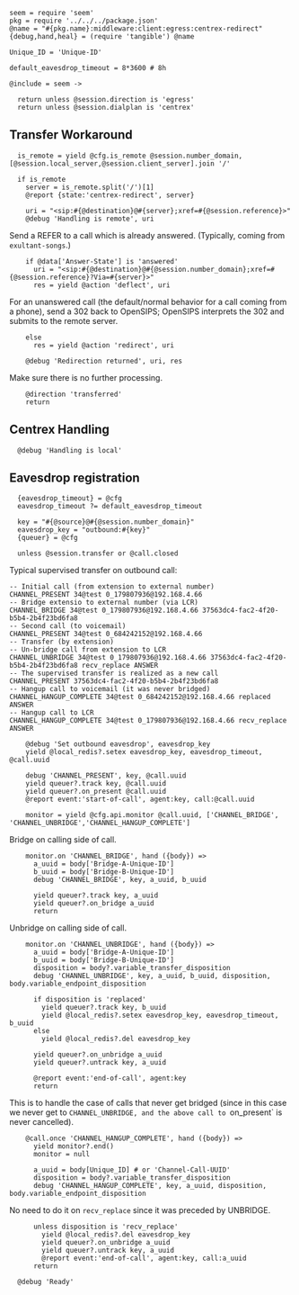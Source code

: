     seem = require 'seem'
    pkg = require '../../../package.json'
    @name = "#{pkg.name}:middleware:client:egress:centrex-redirect"
    {debug,hand,heal} = (require 'tangible') @name

    Unique_ID = 'Unique-ID'

    default_eavesdrop_timeout = 8*3600 # 8h

    @include = seem ->

      return unless @session.direction is 'egress'
      return unless @session.dialplan is 'centrex'

Transfer Workaround
-------------------

      is_remote = yield @cfg.is_remote @session.number_domain, [@session.local_server,@session.client_server].join '/'

      if is_remote
        server = is_remote.split('/')[1]
        @report {state:'centrex-redirect', server}

        uri = "<sip:#{@destination}@#{server};xref=#{@session.reference}>"
        @debug 'Handling is remote', uri

Send a REFER to a call which is already answered. (Typically, coming from `exultant-songs`.)

        if @data['Answer-State'] is 'answered'
          uri = "<sip:#{@destination}@#{@session.number_domain};xref=#{@session.reference}?Via=#{server}>"
          res = yield @action 'deflect', uri

For an unanswered call (the default/normal behavior for a call coming from a phone),
send a 302 back to OpenSIPS; OpenSIPS interprets the 302 and submits to the remote server.

        else
          res = yield @action 'redirect', uri

        @debug 'Redirection returned', uri, res

Make sure there is no further processing.

        @direction 'transferred'
        return

Centrex Handling
----------------

      @debug 'Handling is local'

Eavesdrop registration
----------------------

      {eavesdrop_timeout} = @cfg
      eavesdrop_timeout ?= default_eavesdrop_timeout

      key = "#{@source}@#{@session.number_domain}"
      eavesdrop_key = "outbound:#{key}"
      {queuer} = @cfg

      unless @session.transfer or @call.closed

Typical supervised transfer on outbound call:
```
-- Initial call (from extension to external number)
CHANNEL_PRESENT 34@test 0_179807936@192.168.4.66
-- Bridge extensio to external number (via LCR)
CHANNEL_BRIDGE 34@test 0_179807936@192.168.4.66 37563dc4-fac2-4f20-b5b4-2b4f23bd6fa8
-- Second call (to voicemail)
CHANNEL_PRESENT 34@test 0_684242152@192.168.4.66
-- Transfer (by extension)
-- Un-bridge call from extension to LCR
CHANNEL_UNBRIDGE 34@test 0_179807936@192.168.4.66 37563dc4-fac2-4f20-b5b4-2b4f23bd6fa8 recv_replace ANSWER
-- The supervised transfer is realized as a new call
CHANNEL_PRESENT 37563dc4-fac2-4f20-b5b4-2b4f23bd6fa8
-- Hangup call to voicemail (it was never bridged)
CHANNEL_HANGUP_COMPLETE 34@test 0_684242152@192.168.4.66 replaced ANSWER
-- Hangup call to LCR
CHANNEL_HANGUP_COMPLETE 34@test 0_179807936@192.168.4.66 recv_replace ANSWER
```

        @debug 'Set outbound eavesdrop', eavesdrop_key
        yield @local_redis?.setex eavesdrop_key, eavesdrop_timeout, @call.uuid

        debug 'CHANNEL_PRESENT', key, @call.uuid
        yield queuer?.track key, @call.uuid
        yield queuer?.on_present @call.uuid
        @report event:'start-of-call', agent:key, call:@call.uuid

        monitor = yield @cfg.api.monitor @call.uuid, ['CHANNEL_BRIDGE', 'CHANNEL_UNBRIDGE','CHANNEL_HANGUP_COMPLETE']

Bridge on calling side of call.

        monitor.on 'CHANNEL_BRIDGE', hand ({body}) =>
          a_uuid = body['Bridge-A-Unique-ID']
          b_uuid = body['Bridge-B-Unique-ID']
          debug 'CHANNEL_BRIDGE', key, a_uuid, b_uuid

          yield queuer?.track key, a_uuid
          yield queuer?.on_bridge a_uuid
          return

Unbridge on calling side of call.

        monitor.on 'CHANNEL_UNBRIDGE', hand ({body}) =>
          a_uuid = body['Bridge-A-Unique-ID']
          b_uuid = body['Bridge-B-Unique-ID']
          disposition = body?.variable_transfer_disposition
          debug 'CHANNEL_UNBRIDGE', key, a_uuid, b_uuid, disposition, body.variable_endpoint_disposition

          if disposition is 'replaced'
            yield queuer?.track key, b_uuid
            yield @local_redis?.setex eavesdrop_key, eavesdrop_timeout, b_uuid
          else
            yield @local_redis?.del eavesdrop_key

          yield queuer?.on_unbridge a_uuid
          yield queuer?.untrack key, a_uuid

          @report event:'end-of-call', agent:key
          return

This is to handle the case of calls that never get bridged (since in this case we never get to `CHANNEL_UNBRIDGE, and the above call to `on_present` is never cancelled).

        @call.once 'CHANNEL_HANGUP_COMPLETE', hand ({body}) =>
          yield monitor?.end()
          monitor = null

          a_uuid = body[Unique_ID] # or 'Channel-Call-UUID'
          disposition = body?.variable_transfer_disposition
          debug 'CHANNEL_HANGUP_COMPLETE', key, a_uuid, disposition, body.variable_endpoint_disposition

No need to do it on `recv_replace` since it was preceded by UNBRIDGE.

          unless disposition is 'recv_replace'
            yield @local_redis?.del eavesdrop_key
            yield queuer?.on_unbridge a_uuid
            yield queuer?.untrack key, a_uuid
            @report event:'end-of-call', agent:key, call:a_uuid
          return

      @debug 'Ready'
